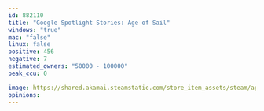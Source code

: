 ```yaml
---
id: 882110
title: "Google Spotlight Stories: Age of Sail"
windows: "true"
mac: "false"
linux: false
positive: 456
negative: 7
estimated_owners: "50000 - 100000"
peak_ccu: 0

image: https://shared.akamai.steamstatic.com/store_item_assets/steam/apps/882110/header.jpg?t=1542156940
opinions:
---
```

